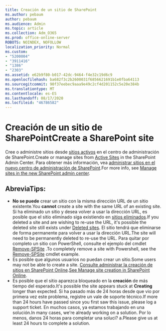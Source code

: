 ```yaml
---
title: Creación de un sitio de SharePoint
ms.author: pebaum
author: pebaum
ms.audience: Admin
ms.topic: article
ms.collection: Adm_O365
ms.prod: office-online-server
ROBOTS: NOINDEX, NOFOLLOW
localization_priority: Normal
ms.custom:
- "5200004"
- "3911416"
- "1386"
- "2303"
ms.assetid: e62b9f80-b017-42dc-9464-f4e32c19d6c9
ms.openlocfilehash: ba682f3c2b2600031f6856621691b1e0fba64113
ms.sourcegitcommit: 90f37eebec9aaa9e49c2cf4d201152c5e20e384b
ms.translationtype: MT
ms.contentlocale: es-ES
ms.lasthandoff: 08/17/2020
ms.locfileid: "46786582"
---
```

# <a name="create-a-sharepoint-site"></a><span data-ttu-id="4f130-102">Creación de un sitio de SharePoint</span><span class="sxs-lookup"><span data-stu-id="4f130-102">Create a SharePoint site</span></span>

<span data-ttu-id="4f130-103">Cree o administre sitios desde [sitios activos](https://admin.microsoft.com/sharepoint?page=sitemanagement&modern=true) en el centro de administración de SharePoint.</span><span class="sxs-lookup"><span data-stu-id="4f130-103">Create or manage sites from [Active Sites](https://admin.microsoft.com/sharepoint?page=sitemanagement&modern=true) in the SharePoint Admin Center.</span></span> <span data-ttu-id="4f130-104">Para obtener más información, vea [administrar sitios en el nuevo centro de administración de SharePoint](https://docs.microsoft.com/sharepoint/manage-site-creation).</span><span class="sxs-lookup"><span data-stu-id="4f130-104">For more info, see [Manage sites in the new SharePoint admin center](https://docs.microsoft.com/sharepoint/manage-site-creation).</span></span> 

## <a name="tips"></a><span data-ttu-id="4f130-105">Abrevia</span><span class="sxs-lookup"><span data-stu-id="4f130-105">Tips:</span></span>

- <span data-ttu-id="4f130-106">**No se puede** crear un sitio con la misma dirección URL de un sitio existente.</span><span class="sxs-lookup"><span data-stu-id="4f130-106">You **cannot** create a site with the same URL of an existing site.</span></span> <span data-ttu-id="4f130-107">Si ha eliminado un sitio y desea volver a usar la dirección URL, es posible que el sitio eliminado siga existiendo en [sitios eliminados](https://admin.microsoft.com/sharepoint?page=recyclebin&modern=true).</span><span class="sxs-lookup"><span data-stu-id="4f130-107">If you deleted a site and are wishing to re-use the URL, it's possible the deleted site still exists under [Deleted sites](https://admin.microsoft.com/sharepoint?page=recyclebin&modern=true).</span></span> <span data-ttu-id="4f130-108">El sitio tendrá que eliminarse de forma permanente para volver a usar la dirección URL.</span><span class="sxs-lookup"><span data-stu-id="4f130-108">The site will need to be permanently deleted to re-use the URL.</span></span> <span data-ttu-id="4f130-109">Para quitar por completo un sitio con PowerShell, consulte el ejemplo del cmdlet [Remove-SPSite](https://docs.microsoft.com/sharepoint/manage-sites-in-new-admin-center#delete-a-site) .</span><span class="sxs-lookup"><span data-stu-id="4f130-109">To completely remove a site with Powershell, see the [Remove-SPSite](https://docs.microsoft.com/sharepoint/manage-sites-in-new-admin-center#delete-a-site) cmdlet example.</span></span>
- <span data-ttu-id="4f130-110">Es posible que algunos usuarios no puedan crear un sitio.</span><span class="sxs-lookup"><span data-stu-id="4f130-110">Some users may not be able to create a site.</span></span> <span data-ttu-id="4f130-111">[Consulte administrar la creación de sitios en SharePoint Online](https://docs.microsoft.com/sharepoint/manage-site-creation).</span><span class="sxs-lookup"><span data-stu-id="4f130-111">[See Manage site creation in SharePoint Online](https://docs.microsoft.com/sharepoint/manage-site-creation).</span></span>
- <span data-ttu-id="4f130-112">Es posible que el sitio aparezca bloqueado en la **creación** de más tiempo del esperado.</span><span class="sxs-lookup"><span data-stu-id="4f130-112">It's possible the site appears stuck at **Creating** longer than expected.</span></span> <span data-ttu-id="4f130-113">Si ha pasado más de 24 horas desde que vio por primera vez este problema, registre un vale de soporte técnico.</span><span class="sxs-lookup"><span data-stu-id="4f130-113">If more than 24 hours have passed since you first saw this issue, please log a support ticket.</span></span> <span data-ttu-id="4f130-114">En muchos casos, ya estamos trabajando en una solución.</span><span class="sxs-lookup"><span data-stu-id="4f130-114">In many cases, we're already working on a solution.</span></span> <span data-ttu-id="4f130-115">Por lo menos, danos 24 horas para completar una soluci? a.</span><span class="sxs-lookup"><span data-stu-id="4f130-115">Please give us at least 24 hours to complete a solution.</span></span>
